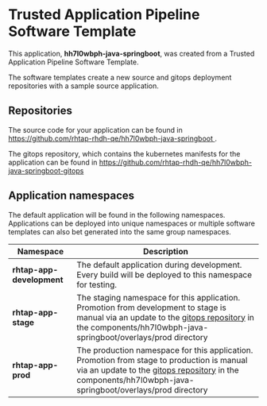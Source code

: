 # Trusted Application Pipeline Software Template

This application, **hh7l0wbph-java-springboot**, was created from a Trusted Application Pipeline Software Template.

The software templates create a new source and gitops deployment repositories with a sample source application. 

## Repositories

The source code for your application can be found in [https://github.com/rhtap-rhdh-qe/hh7l0wbph-java-springboot ](https://github.com/rhtap-rhdh-qe/hh7l0wbph-java-springboot ).
 
The gitops repository, which contains the kubernetes manifests for the application can be found in 
[https://github.com/rhtap-rhdh-qe/hh7l0wbph-java-springboot-gitops ](https://github.com/rhtap-rhdh-qe/hh7l0wbph-java-springboot-gitops ) 

## Application namespaces 

The default application will be found in the following namespaces. Applications can be deployed into unique namespaces or multiple software templates can also bet generated into the same group namespaces.  

|  Namespace   |  Description   |  
| -------- | -------- |   
| **rhtap-app-development** | The default application during development. Every build will be deployed to this namespace for testing. | 
| **rhtap-app-stage** | The staging namespace for this application. Promotion from development to stage is manual via an update to the [gitops repository](https://github.com/rhtap-rhdh-qe/hh7l0wbph-java-springboot-gitops ) in the components/hh7l0wbph-java-springboot/overlays/prod directory |  
| **rhtap-app-prod** | The production namespace for this application. Promotion from stage to production is manual via an update to the [gitops repository](https://github.com/rhtap-rhdh-qe/hh7l0wbph-java-springboot-gitops ) in the components/hh7l0wbph-java-springboot/overlays/prod directory | 
